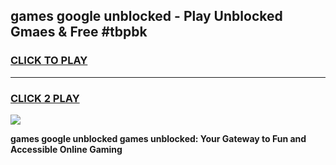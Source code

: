 
## games google unblocked - Play Unblocked Gmaes & Free #tbpbk
<h3>
<a href="https://news.freeplayer.one?title=games_google_unblocked&ref=24F">CLICK TO PLAY</a></h3>
<hr>

<h3>
<a href="https://news.freeplayer.one?title=games_google_unblocked&ref=24F">CLICK 2 PLAY</a>
  
</h3>

<a href="https://news.freeplayer.one?title=games_google_unblocked&ref=24F/"><img src="https://clearcache.store/games.png"></a>


**games google unblocked games unblocked: Your Gateway to Fun and Accessible Online Gaming**
